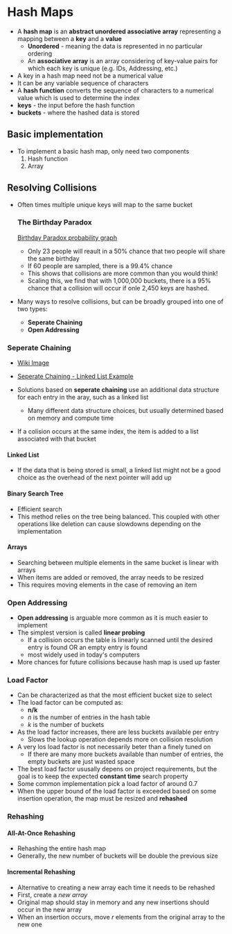 # Hash Maps

- A __hash map__ is an __abstract unordered associative array__ representing a mapping between a __key__ and a __value__
  - __Unordered__ - meaning the data is represented in no particular ordering
  - An __associative array__ is an array considering of key-value pairs for which each key is unique (e.g. IDs, Addressing, etc.)
- A key in a hash map need not be a numerical value
- It can be any variable sequence of characters
- A __hash function__ converts the sequence of characters to a numerical value which is used to determine the index
- __keys__ - the input before the hash function
- __buckets__ - where the hashed data is stored

## Basic implementation

- To implement a basic hash map, only need two components
    1. Hash function
    2. Array

## Resolving Collisions

- Often times multiple unique keys will map to the same bucket

  ### The Birthday Paradox

  [Birthday Paradox probability graph](Birthday_Paradox.png)

  - Only 23 people will reault in a 50% chance that two people will share the same birthday
  - If 60 people are sampled, there is a 99.4% chance
  - This shows that collisions are more common than you would think!
  - Scaling this, we find that with 1,000,000 buckets, there is a 95% chance that a collision will occur if onle 2,450 keys are hashed.

- Many ways to resolve collisions, but can be broadly grouped into one of two types:
  - __Seperate Chaining__
  - __Open Addressing__

### Seperate Chaining

- [Wiki Image](seperate_chaining.png)
- [Seperate Chaining - Linked List Example](hash_map_ll.c)

- Solutions based on __seperate chaining__ use an additional data structure for each entry in the aray, such as a linked list
  - Many different data structure choices, but usually determined based on memory and compute time
- If a colision occurs at the same index, the item is added to a list associated with that bucket

#### Linked List

- If the data that is being stored is small, a linked list might not be a good choice as the overhead of the next pointer will add up

#### Binary Search Tree

- Efficient search
- This method relies on the tree being balanced. This coupled with other operations like deletion can cause slowdowns depending on the implementation

#### Arrays

- Searching between multiple elements in the same bucket is linear with arrays
-  When items are added or removed, the array needs to be resized
-  This requires moving elements in the case of removing an item

### Open Addressing

- __Open addressing__ is arguable more common as it is much easier to implement
- The simplest version is called __linear probing__
  - If a collision occurs the table is linearly scanned until the desired entry is found OR an empty entry is found
  - most widely used in today's computers
- More chances for future collisions because hash map is used up faster

### Load Factor

- Can be characterized as that the most efficient bucket size to select
- The load factor can be computed as: 
  - __n/k__
  - _n_ is the number of entries in the hash table
  - _k_ is the number of buckets
- As the load factor increases, there are less buckets available per entry
  - Slows the lookup operation depends more on collision resolution
- A very los load factor is not necessarily beter than a finely tuned on
  - If there are many more buckets available than number of entries, the empty buckets are just wasted space
- The best load factor ususally depens on project requirements, but the goal is to keep the expected __constant time__ search property
- Some common implementation pick a load factor of around 0.7
- When the upper bound of the load factor is exceeded based on some insertion operation, the map must be resized and __rehashed__

### Rehashing

#### All-At-Once Rehashing

- Rehashing the entire hash map
- Generally, the new number of buckets will be double the previous size

#### Incremental Rehashing

- Alternative to creating a new array each time it needs to be rehashed 
- First, create a _new array_
- Original  map should stay in memory and any new insertions should occur in the new array
- When an insertion occurs, move _r_ elements from the original array to the new one